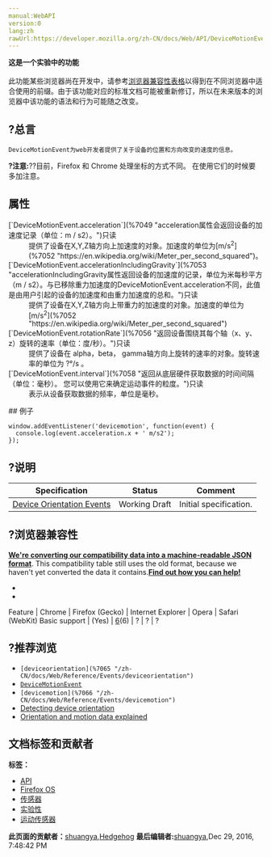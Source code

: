 ```yaml
---
manual:WebAPI
version:0
lang:zh
rawUrl:https://developer.mozilla.org/zh-CN/docs/Web/API/DeviceMotionEvent#Browser_compatibility
---
```






**这是一个实验中的功能**<br></br>此功能某些浏览器尚在开发中，请参考[浏览器兼容性表格](%7047 "")以得到在不同浏览器中适合使用的前缀。由于该功能对应的标准文档可能被重新修订，所以在未来版本的浏览器中该功能的语法和行为可能随之改变。



## ?总言<a name="总言"></a>


`DeviceMotionEvent为web开发者提供了关于设备的位置和方向改变的速度的信息。`



**?注意:**??目前，Firefox 和 Chrome 处理坐标的方式不同。 在使用它们的时候要多加注意。



## 属性<a name="属性"></a>
<dl><dt id=''>[`DeviceMotionEvent.acceleration`](%7049 "acceleration属性会返回设备的加速度记录（单位：m / s2）。")只读</dt><dd>提供了设备在X,Y,Z轴方向上加速度的对象。加速度的单位为[m/s<sup>2</sup>](%7052 "https://en.wikipedia.org/wiki/Meter_per_second_squared")。</dd><dt id=''>[`DeviceMotionEvent.accelerationIncludingGravity`](%7053 "accelerationIncludingGravity属性返回设备的加速度的记录，单位为米每秒平方（m / s2）。与已移除重力加速度的DeviceMotionEvent.acceleration不同，此值是由用户引起的设备的加速度和由重力加速度的总和。")只读</dt><dd>提供了设备在X,Y,Z轴方向上带重力的加速度的对象。加速度的单位为[m/s<sup>2</sup>](%7052 "https://en.wikipedia.org/wiki/Meter_per_second_squared")</dd><dt id=''>[`DeviceMotionEvent.rotationRate`](%7056 "返回设备围绕其每个轴（x、y、z）旋转的速率（单位：度/秒）。")只读</dt><dd>提供了设备在 alpha，beta， gamma轴方向上旋转的速率的对象。旋转速率的单位为 ?°/s 。</dd><dt id=''>[`DeviceMotionEvent.interval`](%7058 "返回从底层硬件获取数据的时间间隔（单位：毫秒）。 您可以使用它来确定运动事件的粒度。")只读</dt><dd>表示从设备获取数据的频率，单位是毫秒。</dd></dl>
## 例子<a name="例子"></a>

```
window.addEventListener('devicemotion', function(event) {
  console.log(event.acceleration.x + ' m/s2');
});
```

## ?说明<a name="说明"></a>
Specification | Status | Comment 
 ---  |  ---  |  ---  | 
[Device Orientation Events](%7062 "Device Orientation Events") | Working Draft | Initial specification. 


## ?浏览器兼容性<a name="浏览器兼容性"></a>


**[We&#39;re converting our compatibility data into a machine-readable JSON format](%3344 "")**. This compatibility table still uses the old format, because we haven&#39;t yet converted the data it contains.**[Find out how you can help!](%3392 "")**


* 
* 
Feature | Chrome | Firefox (Gecko) | Internet Explorer | Opera | Safari (WebKit) 
Basic support | (Yes) | [6](%3569 "Released on 2011-08-16.")(6) | ? | ? | ? 




## ?推荐浏览<a name="推荐浏览"></a>

* `[deviceorientation](%7065 "/zh-CN/docs/Web/Reference/Events/deviceorientation")`
* [`DeviceMotionEvent`](%2664 "DeviceMotionEvent为web开发者提供了关于设备的位置和方向改变的速度的信息。")
* `[devicemotion](%7066 "/zh-CN/docs/Web/Reference/Events/devicemotion")`
* [Detecting device orientation](%7067 "/en-US/docs/WebAPI/Detecting_device_orientation")
* [Orientation and motion data explained](%7068 "Orientation and motion data explained")



## 文档标签和贡献者
**标签：**
* [API](%50 "")
* [Firefox OS](%7069 "")
* [传感器](%7002 "")
* [实验性](%7003 "")
* [运动传感器](%7071 "")

**此页面的贡献者：**[shuangya](%7006 ""),[Hedgehog](%7072 "")
**最后编辑者:**[shuangya](%7006 ""),<time>Dec 29, 2016, 7:48:42 PM</time>


